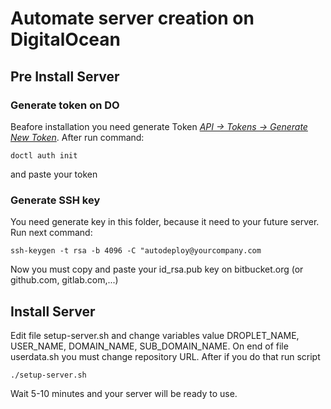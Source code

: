 # Automate server creation on DigitalOcean

## Pre Install Server

### Generate token on DO
Beafore installation you need generate Token *[API -> Tokens -> Generate New Token](https://cloud.digitalocean.com/settings/api/tokens)*. After run command:
```
doctl auth init
```
and paste your token

### Generate SSH key 

You need generate key in this folder, because it need to your future server. Run next command:
```
ssh-keygen -t rsa -b 4096 -C "autodeploy@yourcompany.com
```
Now you must copy and paste your id_rsa.pub key on bitbucket.org (or github.com, gitlab.com,...)

## Install Server

Edit file setup-server.sh and change variables value DROPLET_NAME, USER_NAME, DOMAIN_NAME, SUB_DOMAIN_NAME. On end of file userdata.sh you must change repository URL. After if you do that run script
```
./setup-server.sh
```


Wait 5-10 minutes and your server will be ready to use.
